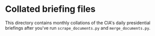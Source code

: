 # Collated briefing files

This directory contains monthly collations of the CIA's daily presidential briefings after you've run `scrape_documents.py` and `merge_documents.py`.
